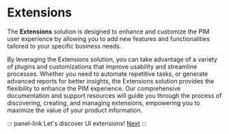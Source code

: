 # Extensions

The **Extensions** solution is designed to enhance and customize the PIM user experience by allowing you to add new features and functionalities tailored to your specific business needs.

By leveraging the Extensions solution, you can take advantage of a variety of plugins and customizations that improve usability and streamline processes. Whether you need to automate repetitive tasks, or generate advanced reports for better insights, the Extensions solution provides the flexibility to enhance the PIM experience. Our comprehensive documentation and support resources will guide you through the process of discovering, creating, and managing extensions, empowering you to maximize the value of your product information.

::: panel-link Let's discover UI extensions! [Next](/extensions/ui-extensions.html)
:::
